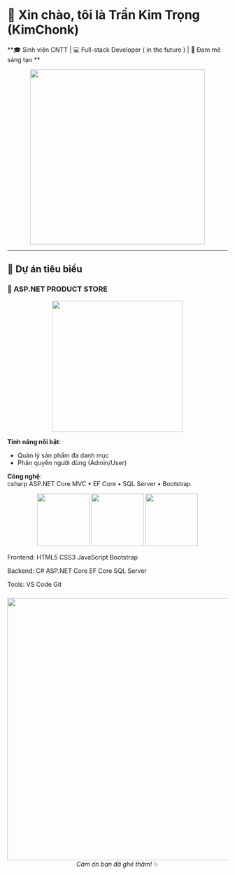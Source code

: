 # 🌟 **Xin chào, tôi là Trần Kim Trọng (KimChonk)**  
**🎓 Sinh viên CNTT | 💻 Full-stack Developer ( in the future ) | 🚀 Đam mê sáng tạo **  

<p align="center">
  <img src="https://media.giphy.com/media/QTfX9Ejfra3ZmNxh6B/giphy.gif" width="400">
</p>

---

## **🚀 Dự án tiêu biểu**

### **🛒 ASP.NET PRODUCT STORE**  
<p align="center">
  <img src="[https://media.giphy.com/media/3o7TKSjRrfIPjeiVyY/giphy.gif](https://www.google.com/url?sa=i&url=https%3A%2F%2Fwww.pinterest.com%2Fpin%2Fartstation-japanese-store-pixelart-fernando-henrique--453878468698871672%2F&psig=AOvVaw08bzmQrJ6B-PF2BkMWOIQJ&ust=1744883085964000&source=images&cd=vfe&opi=89978449&ved=0CBMQjRxqFwoTCJjs0JOi3IwDFQAAAAAdAAAAABAS)" width="300">
</p>

**Tính năng nổi bật**:
- Quản lý sản phẩm đa danh mục
- Phân quyền người dùng (Admin/User)

**Công nghệ**:  
csharp
ASP.NET Core MVC • EF Core • SQL Server • Bootstrap
<p align="center"> <img src="https://media.giphy.com/media/ln7z2eWriiQAllfVcn/giphy.gif" width="120"> <img src="https://media.giphy.com/media/XAxylRMCdpbEWUAvr8/giphy.gif" width="120"> <img src="https://media.giphy.com/media/fsEaZldNC8A1PJ3mwp/giphy.gif" width="120"> </p>
Frontend:
HTML5 CSS3 JavaScript Bootstrap

Backend:
C# ASP.NET Core EF Core SQL Server

Tools:
VS Code Git 
###
###
<p align="center"> <img src="https://media.giphy.com/media/ZVik7pBtu9dNS/giphy.gif" width="600"> <br> <em>Cảm ơn bạn đã ghé thăm!</em> ✨ </p>
